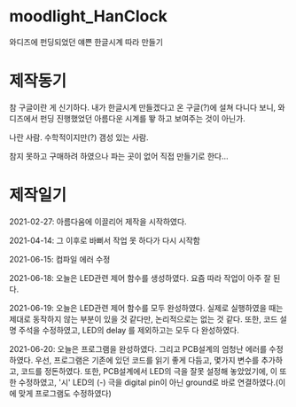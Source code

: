 # moodlight_HanClock
와디즈에 펀딩되었던 얘쁜 한글시계 따라 만들기

# 제작동기

참 구글이란 게 신기하다. 내가 한글시계 만들겠다고 온 구글(?)에 설쳐 다니다 보니, 와디즈에서 펀딩 진행했었던 아름다운 시계를 뙇 하고 보여주는 것이 아닌가.

나란 사람. 수학적이지만(?) 갬성 있는 사람.

참지 못하고 구매하려 하였으나 파는 곳이 없어 직접 만들기로 한다...

# 제작일기
2021-02-27: 아름다움에 이끌리어 제작을 시작하였다.

2021-04-14: 그 이후로 바뻐서 작업 못 하다가 다시 시작함

2021-06-15: 컴파일 에러 수정 

2021-06-18: 오늘은 LED관련 제어 함수를 생성하였다. 요즘 따라 작업이 아주 잘 된다.

2021-06-19: 오늘은 LED관련 제어 함수를 모두 완성하였다. 
실제로 실행하였을 때는 제대로 동작하지 않는 부분이 있을 것 같다만, 
논리적으로는 없는 것 같다. 또한, 코드 설명 주석을 수정하였고, LED의 delay 를 제외하고는
모두 다 완성하였다.

2021-06-20: 오늘은 프로그램을 완성하였다. 그리고 PCB설계의 엄청난 에러를 수정하였다.
우선, 프로그램은 기존에 있던 코드를 읽기 좋게 다듬고, 몇가지 변수를 추가하고, 코드를 정돈하였다.
또한, PCB설계에서 LED의 극을 잘못 설정해 놓았었기에, 이 또한 수정하였고,
'시' LED의 (-) 극을 digital pin이 아닌 ground로 바로 연결하였다.(이에 맞게 프로그램도 수정하였다)

